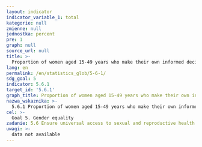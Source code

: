 ```yaml
---
layout: indicator
indicator_variable_1: total
kategorie: null
zmienne: null
jednostka: percent
pre: 1
graph: null
source_url: null
title: >-
  Proportion of women aged 15-49 years who make their own informed decisions regarding sexual relations, contraceptive use and reproductive health care
lang: en
permalink: /en/statistics_glob/5-6-1/
sdg_goal: 5
indicator: 5.6.1
target_id: '5.6.1'
graph_title: Proportion of women aged 15-49 years who make their own informed decisions regarding sexual relations, contraceptive use and reproductive health care
nazwa_wskaznika: >-
  5.6.1 Proportion of women aged 15-49 years who make their own informed decisions regarding sexual relations, contraceptive use and reproductive health care
cel: >-
  Goal 5. Gender equality
zadanie: 5.6 Ensure universal access to sexual and reproductive health and reproductive rights as agreed in accordance with the Programme of Action of the International Conference on Population and Development and the Beijing Platform for Action and the outcome documents of their review conferences
uwagi: >-
  data not available
---
```


